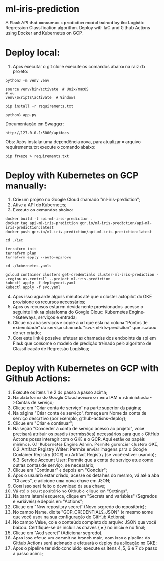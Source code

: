 # ml-iris-prediction

A Flask API that consumes a prediction model trained by the Logistic Regression Classification algorithm. Deploy with IaC and Github Actions using Docker and Kubernetes on GCP.

# Deploy local:

1. Após executar o git clone execute os comandos abaixo na raiz do projeto:

```
python3 -m venv venv

source venv/bin/activate  # Unix/macOS
# ou
venv\Scripts\activate  # Windows

pip install -r requirements.txt

python3 app.py
```

Documentação em Swagger:

```
http://127.0.0.1:5000/apidocs
```

Obs: Após instalar uma dependência nova, para atualizar o arquivo requirements.txt execute o comando abaixo:

```
pip freeze > requirements.txt
```

# Deploy with Kubernetes on GCP manually:

1. Crie um projeto no Google Cloud chamado "ml-iris-prediction";
2. Ative a API do Kubernetes;
3. Execute os comandos abaixo:

```
docker build -t api-ml-iris-prediction .  
docker tag api-ml-iris-prediction gcr.io/ml-iris-prediction/api-ml-iris-prediction:latest
docker push gcr.io/ml-iris-prediction/api-ml-iris-prediction:latest

cd ./iac

terraform init
terraform plan
terraform apply --auto-approve

cd ./kubernetes-yamls

gcloud container clusters get-credentials cluster-ml-iris-prediction --region us-central1 --project ml-iris-prediction
kubectl apply -f deployment.yaml
kubectl apply -f svc.yaml
```

4. Após isso aguarde alguns minutos até que o cluster autopilot do GKE provisione os recursos necessários;
5. Após os recursos estarem devidamente provisionados, acesse o seguinte link na plataforma do Google Cloud: Kubernetes Engine->Gateways, serviços e entrada;
6. Clique na aba serviços e copie a url que está na coluna "Pontos de extremidade" do serviço chamado "svc-ml-iris-prediction" que acabou de ser criado;
7. Com este link é possível efetuar as chamadas dos endpoints da api em Flask que consome o modelo de predição treinado pelo algoritmo de Classificação de Regressão Logística;

# Deploy with Kubernetes on GCP with Github Actions:

1. Execute os itens 1 e 2 do passo a passo acima;
2. Na plataforma do Google Cloud acesse o menu IAM e administrador->Contas de serviço;
3. Clique em "Criar conta de serviço" na parte superior da página;
4. Na página "Criar conta de serviço", forneça um Nome da conta de serviço descritivo (por exemplo, github-actions-deploy);
5. Clique em "Criar e continuar";
6. Na seção "Conceder à conta de serviço acesso ao projeto", você precisará atribuir os papéis (permissões) necessários para que o GitHub Actions possa interagir com o GKE e o GCR. Aqui estão os papéis mínimos:
  6.1: Kubernetes Engine Admin: Permite gerenciar clusters GKE;
  6.2: Artifact Registry Writer: Permite enviar imagens para o Google Container Registry (GCR) ou Artifact Registry (se você estiver usando);
  6.3: Service Account User: Permite que a conta de serviço atue como outras contas de serviço, se necessário;
7. Clique em "Continuar" e depois em "Concluir";
8. Após o usuário estar criado, acesse os detalhes do mesmo, vá até a aba "Chaves", e adicione uma nova chave em JSON;
9. Com isso será feito o download da sua chave;
10. Vá até o seu repositório no Github e clique em "Settings";
11. Na barra lateral esquerda, clique em "Secrets and variables" (Segredos e variáveis) e depois em "Actions";
12. Clique em "New repository secret" (Novo segredo do repositório);
13. No campo Name, digite "GCP_CREDENTIALS_JSON" (o mesmo nome que você usou na sua configuração do GitHub Actions);
14. No campo Value, cole o conteúdo completo do arquivo JSON que você baixou. Certifique-se de incluir as chaves { e } no início e no final;
15. Clique em "Add secret" (Adicionar segredo);
16. Após isso efetue um commit na branch main, com isso o pipeline do Github Actions será acionado e efetuará o deploy da aplicação no GKE;
17. Após o pipeline ter sido concluido, execute os itens 4, 5, 6 e 7 do passo a passo acima;